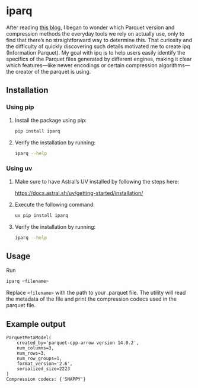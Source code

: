# iparq

After reading [this blog](https://duckdb.org/2025/01/22/parquet-encodings.html), I began to wonder which Parquet version and compression methods the everyday tools we rely on actually use, only to find that there’s no straightforward way to determine this. That curiosity and the difficulty of quickly discovering such details motivated me to create ipq (Information Parquet). My goal with ipq is to help users easily identify the specifics of the Parquet files generated by different engines, making it clear which features—like newer encodings or certain compression algorithms—the creator of the parquet is using.

## Installation

### Using pip

1) Install the package using pip:

    ```sh
    pip install iparq
    ```

2) Verify the installation by running:

    ```sh
    iparq --help
    ```

### Using uv

1) Make sure to have Astral’s UV installed by following the steps here:  

    <https://docs.astral.sh/uv/getting-started/installation/>

2) Execute the following command:

    ```sh
    uv pip install iparq
    ```

3) Verify the installation by running:

    ```sh
    iparq --help
    ```

## Usage

Run

```sh
iparq <filename>
```

Replace `<filename>` with the path to your .parquet file. The utility will read the metadata of the file and print the compression codecs used in the parquet file.

## Example output

```log
ParquetMetaModel(
    created_by='parquet-cpp-arrow version 14.0.2',
    num_columns=3,
    num_rows=3,
    num_row_groups=1,
    format_version='2.6',
    serialized_size=2223
)
Compression codecs: {'SNAPPY'}
```
